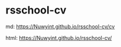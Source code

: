 # rsschool-cv
md: https://Nuwyint.github.io/rsschool-cv/cv 

html: https://Nuwyint.github.io/rsschool-cv/
